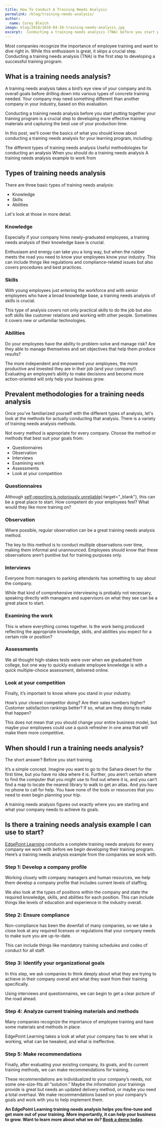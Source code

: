 ```yaml
---
title: How To Conduct A Training Needs Analysis
permalink: /blog/training-needs-analysis/
author:
  name: Corey Bleich
image: blog/2018/2018-04-18-training-needs-analysis.jpg
excerpt:  Conducting a training needs analysis (TNA) before you start putting together your training program is a crucial step to developing more effective training materials and capturing the best use of your production time. Here's how to get started.
---
```


Most companies recognize the importance of employee training and want to dive right in. While this enthusiasm is great, it skips a crucial step. Conducting a training needs analysis (TNA) is the first step to developing a successful training program.

## What is a training needs analysis?

A training needs analysis takes a bird’s eye view of your company and its overall goals before drilling down into various types of concrete training needed. Your company may need something different than another company in your industry, based on this evaluation.

Conducting a training needs analysis before you start putting together your training program is a crucial step to developing more effective training materials and capturing the best use of your production time.

In this post, we'll cover the basics of what you should know about conducting a training needs analysis for your learning program, including:

The different types of training needs analysis
Useful methodologies for conducting an analysis
When you should do a training needs analysis
A training needs analysis example to work from

## Types of training needs analysis

There are three basic types of training needs analysis:

*  Knowledge
*  Skills
*  Abilities

Let's look at those in more detail.

### Knowledge

Especially if your company hires newly-graduated employees, a training needs analysis of their knowledge base is crucial.

Enthusiasm and energy can take you a long way, but when the rubber meets the road you need to know your employees know your industry. This can include things like regulations and compliance-related issues but also covers procedures and best practices.

### Skills

With young employees just entering the workforce and with senior employees who have a broad knowledge base, a training needs analysis of skills is crucial.

This type of analysis covers not only practical skills to do the job but also soft skills like customer relations and working with other people. Sometimes it covers new or unfamiliar technologies.

### Abilities

Do your employees have the ability to problem-solve and manage risk? Are they able to manage themselves and set objectives that help them produce results?

The more independent and empowered your employees, the more productive and invested they are in their job (and your company!). Evaluating an employee’s ability to make decisions and become more action-oriented will only help your business grow.

## Prevalent methodologies for a training needs analysis

Once you've familiarized yourself with the different types of analysis, let's look at the methods for actually conducting that analysis. There is a variety of training needs analysis methods.

Not every method is appropriate for every company. Choose the method or methods that best suit your goals from:

*  Questionnaires
*  Observation
*  Interviews
*  Examining work
*  Assessments
*  Look at your competition

### Questionnaires

Although [self-reporting is notoriously unreliable](http://www.creative-wisdom.com/teaching/WBI/memory.shtml){:target="_blank"}, this can be a great place to start. How competent do your employees feel? What would they like more training on?

### Observation

Where possible, regular observation can be a great training needs analysis method.

The key to this method is to conduct multiple observations over time, making them informal and unannounced. Employees should know that these observations aren’t punitive but for training purposes only.

### Interviews

Everyone from managers to parking attendants has something to say about the company.

While that kind of comprehensive interviewing is probably not necessary, speaking directly with managers and supervisors on what they see can be a great place to start.

### Examining the work

This is where everything comes together. Is the work being produced reflecting the appropriate knowledge, skills, and abilities you expect for a certain role or position?

### Assessments

We all thought high-stakes tests were over when we graduated from college, but one way to quickly evaluate employee knowledge is with a quick multiple-choice assessment, delivered online.

### Look at your competition

Finally, it’s important to know where you stand in your industry.

How’s your closest competitor doing? Are their sales numbers higher? Customer satisfaction rankings better? If so, what are they doing to make that happen?

This does not mean that you should change your entire business model, but maybe your employees could use a quick refresher in one area that will make them more competitive.

## When should I run a training needs analysis?

The short answer? Before you start training.

It’s a simple concept. Imagine you want to go to the Sahara desert for the first time, but you have no idea where it is. Further, you aren’t certain where to find the computer that you might use to find out where it is, and you can’t find a map to locate the nearest library to walk to get an atlas. And you have no phone to call for help. You have none of the tools or resources that you need to even begin planning your trip.

A training needs analysis figures out exactly where you are starting and what your company needs to achieve its goals.

## Is there a training needs analysis example I can use to start?

[EdgePoint Learning](/) conducts a complete training needs analysis for every company we work with before we begin developing their training program. Here’s a training needs analysis example from the companies we work with.

### Step 1: Develop a company profile

Working closely with company managers and human resources, we help them develop a company profile that includes current levels of staffing.

We also look at the types of positions within the company and state the required knowledge, skills, and abilities for each position. This can include things like levels of education and experience in the industry overall.

### Step 2: Ensure compliance

Non-compliance has been the downfall of many companies, so we take a close look at any required licenses or regulations that your company needs to make sure you are up-to-date.

This can include things like mandatory training schedules and codes of conduct for all staff.

### Step 3: Identify your organizational goals

In this step, we ask companies to think deeply about what they are trying to achieve in their company overall and what they want from their training specifically.

Using interviews and questionnaires, we can begin to get a clear picture of the road ahead.

### Step 4: Analyze current training materials and methods

Many companies recognize the importance of employee training and have some materials and methods in place.

EdgePoint Learning takes a look at what your company has to see what is working, what can be tweaked, and what is ineffective.

### Step 5: Make recommendations

Finally, after evaluating your existing company, its goals, and its current training methods, we can make recommendations for training.

These recommendations are individualized to your company’s needs, not some one-size-fits all “solution.” Maybe the information your trainings provide is great but needs an updated delivery method, or maybe you need a total overhaul. We make recommendations based on your company’s goals and work with you to help implement them.

<strong>An EdgePoint Learning training needs analysis helps you fine-tune and get more out of your training. More importantly, it can help your business to grow. Want to learn more about what we do? [Book a demo today](/form/demo/). </strong>

